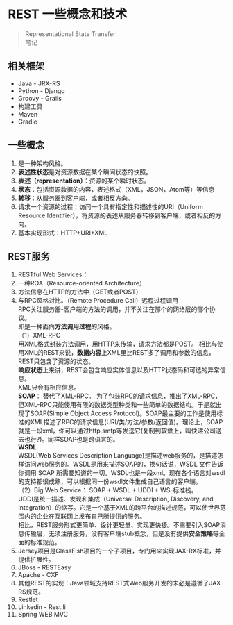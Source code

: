 # REST 一些概念和技术
> Representational State Transfer  
> 笔记   

## 相关框架
* Java - JRX-RS
* Python - Django
* Groovy - Grails
* 构建工具
 * Maven
 * Gradle
 
## 一些概念
1. 是一种架构风格。
2. **表述性状态**是对资源数据在某个瞬间状态的快照。
3. **表述（representation）**：资源的某个瞬时状态。
4. **状态**：包括资源数据的内容，表述格式（XML，JSON，Atom等）等信息
5. **转移**：从服务器到客户端，或者相反方向。
6. 请求一个资源的过程：访问一个具有指定性和描述性的URI（Uniform Resource Identifier），将资源的表述从服务器转移到客户端，或者相反的方向。
7. 基本实现形式：HTTP+URI+XML

## REST服务
1. RESTful Web Services：
 1. 一种ROA（Resource-oriented Architecture）
 2. 方法信息在HTTP的方法中（GET或者POST）
 3. 与RPC风格对比。（Remote Procedure Call）远程过程调用  
   RPC关注服务器-客户端的方法的调用，并不关注在那个的网络层的哪个协议。  
   即是一种面向**方法调用过程**的风格。  
   （1）XML-RPC  
   用XML格式封装方法调用，用HTTP来传输，请求方法都是POST。
   相比与使用XML的REST来说，**数据内容**上XML里比REST多了调用和参数的信息，REST只包含了资源的状态。  
   **响应状态**上来讲，REST会包含响应实体信息以及HTTP状态码和可选的异常信息。  
   XML只会有相应信息。  
   **SOAP**： 替代了XML-RPC。
为了包装RPC的请求信息，推出了XML-RPC，但XML-RPC只能使用有限的数据类型种类和一些简单的数据结构。于是就出现了SOAP(Simple Object Access Protocol)。SOAP最主要的工作是使用标准的XML描述了RPC的请求信息(URI/类/方法/参数/返回值)。理论上，SOAP就是一段xml，你可以通过http,smtp等发送它(复制到软盘上，叫快递公司送去也行?)。同样SOAP也是跨语言的。  
**WSDL**  
WSDL(Web Services Description Language)是描述web服务的，是描述怎样访问web服务的。WSDL是用来描述SOAP的，换句话说，WSDL 文件告诉你调用 SOAP 所需要知道的一切。WSDL也是一段xml。现在各个语言对wsdl的支持都很成熟，可以根据同一份wsdl文件生成自己语言的客户端。  
（2）Big Web Service： SOAP + WSDL + UDDI + WS-标准栈。  
UDDI是统一描述、发现和集成（Universal Description, Discovery, and Integration）的缩写。它是一个基于XML的跨平台的描述规范，可以使世界范围内的企业在互联网上发布自己所提供的服务。  
相比，REST服务形式更简单、设计更轻量、实现更快捷。不需要引入SOAP消息传输层，无须注册服务，没有客户端stub概念，但是没有提供**安全策略**等全面的标准规范。  
2. Jersey项目是GlassFish项目的一个子项目，专门用来实现JAX-RX标准，并提供扩展性。
3. JBoss - RESTEasy
4. Apache - CXF
5. 其他REST的实现：Java领域支持REST式Web服务开发的未必是遵循了JAX-RS规范。
 1. Restlet
 2. Linkedin - Rest.li
 3. Spring WEB MVC
